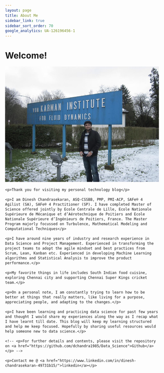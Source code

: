 ```yaml
---
layout: page
title: About Me
sidebar_link: true
sidebar_sort_order: 70
google_analytics: UA-126196456-1
---
```


# Welcome!

<div class="left-col">
    <img src="images/vonkarman.jpg">
</div>

<div class="right-col">

    <p>Thank you for visiting my personal technology blog</p>

    <p>I am Dinesh Chandrasekaran, ASQ-CSSBB, PMP, PMI-ACP, SAFe® 4 Agilist (SA), SAFe® 4 Practitioner (SP). I have completed Master of Science offered jointly by Ecole Centrale de Lille, Ecole Nationale Supérieure de Mécanique et d’Aérotechnique de Poitiers and Ecole Nationale Supérieure d’Ingénieurs de Poitiers, France. The Master Program majorly focussed on Turbulence, Mathematical Modeling and Computational Techniques</p>

    <p>I have around nine years of industry and research experience in Data Science and Project Management. Experienced in transforming the project teams to adopt the agile mindset and best practices from Scrum, Lean, Kanban etc. Experienced in developing Machine Learning algorithms and Statistical Analysis to improve the product performance.</p>

    <p>My favorite things in life includes South Indian food cuisine, exploring Chennai city and supporting Chennai Super Kings cricket team.</p>

    <p>On a personal note, I am constantly trying to learn how to be better at things that really matters, like living for a purpose, appreciating people, and adapting to the changes.</p>

    <p>I have been learning and practicing data science for past few years and thought I would share my experiences along the way as I recap what I have learnt till date. This blog will keep my learning structured and help me keep focused. Hopefully by sharing useful resources would help someone new to data science.</p>

    <!-- <p>For further details and contents, please visit the repository on <a href="https://github.com/dchandra1985/Data_Science">Github</a></p> -->

    <p>Contact me @ <a href="https://www.linkedin.com/in/dinesh-chandrasekaran-49731b15/">linkedin</a></p>
</div>
